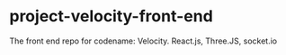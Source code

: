 # project-velocity-front-end
The front end repo for codename: Velocity. React.js, Three.JS, socket.io
